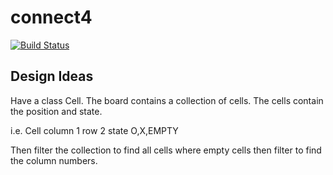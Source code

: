 # connect4

[![Build Status](https://dev.azure.com/chrisdbarran/connect4/_apis/build/status/chrisdbarran.connect4?branchName=master)](https://dev.azure.com/chrisdbarran/connect4/_build/latest?definitionId=4&branchName=master)

## Design Ideas

Have a class Cell. The board contains a collection of cells.
The cells contain the position and state.

i.e. 
  Cell
    column 1
    row    2
    state  O,X,EMPTY

Then filter the collection to find all cells where empty cells then filter to find the column numbers.
